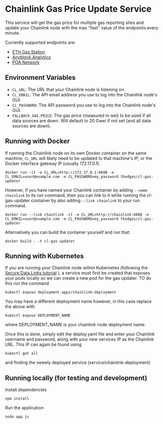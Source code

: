 # Chainlink Gas Price Update Service

This service will get the gas price for multiple gas reporting sites and update your Chainlink node with the max "fast" value of the endpoints every minute.

Currently supported endpoints are:
- [ETH Gas Station](https://ethgasstation.info/json/ethgasAPI.json)
- [Anyblock Analytics](https://api.anyblock.tools/latest-minimum-gasprice)
- [POA Network](https://gasprice.poa.network)

## Environment Variables

- `CL_URL`: The URL that your Chainlink node is listening on.
- `CL_EMAIL`: The API email address you use to log into the Chainlink node's GUI.
- `CL_PASSWORD`: The API password you use to log into the Chainlink node's GUI.
- `FALLBACK_GAS_PRICE`: The gas price (measured in wei) to be used if all data sources are down. Will default to 20 Gwei if not set (and all data sources are down).

## Running with Docker

If running the Chainlink node on its own Docker container on the same machine, `CL_URL` will likely need to be updated to that machine's IP, or the Docker interface gateway IP (usually 172.17.0.1).

```
docker run -it -e CL_URL=http://172.17.0.1:6688 -e CL_EMAIL=user@example.com -e CL_PASSWORD=my_password thodges/cl-gas-updater
```

However, if you have named your Chainlink container by adding `--name chainlink` to its run command, then you can link to it while running the cl-gas-updater container by also adding `--link chainlink` to your run command.

```
docker run --link chainlink -it -e CL_URL=http://chainlink:6688 -e CL_EMAIL=user@example.com -e CL_PASSWORD=my_password thodges/cl-gas-updater
```

Alternatively you can build the container yourself and run that:

```
docker build . -t cl-gas-updater
```

## Running with Kubernetes
If you are running your Chainlink node within Kubernetes (following the [Secure Data Links tutorial](https://medium.com/secure-data-links/running-chainlink-nodes-on-kubernetes-and-the-google-cloud-platform-1fab922b3a1a) ), a service must first be created that exposes your pods locally so we can create a new pod for the gas updater. TO do this run the command
```
kubectl expose deployment.apps/chainlink-deployment
```
You may have a different deployment name however, in this case replace the above with 
```
kubectl expose DEPLOYMENT_NAME
``` 
where DEPLOYMENT_NAME is your chainlink node deployment name.

Once this is done, simply edit the deploy.yaml file and enter your Chainlink username and password, along with your new services IP as the Chainlink URL. This IP can again be found using
```
kubectl get all
```
and finding the newely deployed service (service/chainlink-deployment)

## Running locally (for testing and development)

Install dependencies

```
npm install
```

Run the application

```
node app.js
```
